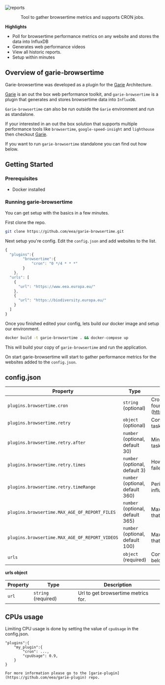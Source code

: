 ![reports](./screenshots/browsertime-logo.png 'Reports')

<p align="center">
  <p align="center">Tool to gather browsertime metrics and supports CRON jobs.<p>
</p>

**Highlights**

-   Poll for browsertime performance metrics on any website and stores the data into InfluxDB
-   Generates web performance videos
-   View all historic reports.
-   Setup within minutes


## Overview of garie-browsertime

Garie-browsertime was developed as a plugin for the [Garie](https://github.com/boyney123/garie) Architecture.

[Garie](https://github.com/boyney123/garie) is an out the box web performance toolkit, and `garie-browsertime` is a plugin that generates and stores browsertime data into `InfluxDB`.

`Garie-browsertime` can also be run outside the `Garie` environment and run as standalone.

If your interested in an out the box solution that supports multiple performance tools like `browsertime`, `google-speed-insight` and `lighthouse` then checkout [Garie](https://github.com/boyney123/garie).

If you want to run `garie-browsertime` standalone you can find out how below.

## Getting Started

### Prerequisites

-   Docker installed

### Running garie-browsertime

You can get setup with the basics in a few minutes.

First clone the repo.

```sh
git clone https://github.com/eea/garie-browsertime.git
```

Next setup you're config. Edit the `config.json` and add websites to the list.

```javascript
{
  "plugins":{
        "browsertime":{
            "cron": "0 */4 * * *"
        }
    },
  "urls": [
    {
      "url": "https://www.eea.europa.eu/"
    },
    {
      "url": "https://biodiversity.europa.eu/"
    }
  ]
}
```

Once you finished edited your config, lets build our docker image and setup our environment.

```sh
docker build -t garie-browsertime . && docker-compose up
```

This will build your copy of `garie-browsertime` and run the application.

On start garie-browsertime will start to gather performance metrics for the websites added to the `config.json`.

## config.json

| Property | Type                | Description                                                                          |
| -------- | ------------------- | ------------------------------------------------------------------------------------ |
| `plugins.browsertime.cron`   | `string` (optional) | Cron timer. Supports syntax can be found [here].(https://www.npmjs.com/package/cron) |
| `plugins.browsertime.retry`   | `object` (optional) | Configuration how to retry the failed tasks |
| `plugins.browsertime.retry.after`   | `number` (optional, default 30) | Minutes before we retry to execute the tasks |
| `plugins.browsertime.retry.times`   | `number` (optional, default 3) | How many time to retry to execute the failed tasks |
| `plugins.browsertime.retry.timeRange`   | `number` (optional, default 360) | Period in minutes to be checked in influx, to know if a task failed |
| `plugins.browsertime.MAX_AGE_OF_REPORT_FILES`   | `number` (optional, default 365) | Maximum age (in days) of report files that can be deleted. |
| `plugins.browsertime.MAX_AGE_OF_REPORT_VIDEOS`   | `number` (optional, default 100) | Maximum age (in days) of report videos that can be deleted. |
| `urls`   | `object` (required) | Config for browsertime. More detail below |


**urls object**

| Property | Type                | Description                         |
| -------- | ------------------- | ----------------------------------- |
| `url`    | `string` (required) | Url to get browsertime metrics for. |

## CPUs usage

Limiting CPU usage is done by setting the value of `cpuUsage` in the config.json.
```
"plugins":{
	"my_plugin":{
		"cron": ...,
		"cpuUsage": 0.9,
	}
}

For more information please go to the [garie-plugin](https://github.com/eea/garie-plugin) repo.

